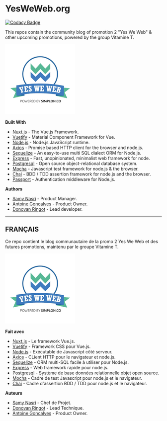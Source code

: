 # **YesWeWeb.org**

[![Codacy Badge](https://api.codacy.com/project/badge/Grade/6598145df9e245bc8b136be18204d2d4)](https://www.codacy.com/manual/yes-we-web/yesweweb.org?utm_source=github.com&utm_medium=referral&utm_content=yes-we-web/yesweweb.org&utm_campaign=Badge_Grade)

This repos contain the community blog of promotion 2 "Yes We Web" & other upcoming promotions, powered by the group Vitamine T.

![Yes We Web Logo](imagesREADME/yesweweb.png)

**Built With**

- [Nuxt.js](https://github.com/nuxt/nuxt.js) - The Vue.js Framework.
- [Vuetify](https://github.com/vuetifyjs/vuetify) - Material Component Framework for Vue.
- [Node.js](https://github.com/nodejs/node) - Node.js JavaScript runtime.
- [Axios](https://github.com/axios/axios) - Promise based HTTP client for the browser and node.js.
- [Sequelize](https://github.com/sequelize/sequelize) - An easy-to-use multi SQL dialect ORM for Node.js.
- [Express](https://github.com/expressjs/express) - Fast, unopinionated, minimalist web framework for node.
- [Postgresql](https://github.com/postgres/postgres) - Open source object-relational database system.
- [Mocha](https://github.com/mochajs/mocha) - Javascript test framework for node.js & the browser.
- [Chai](https://github.com/chaijs/chai) - BDD / TDD assertion framework for node.js and the browser.
- [Passport](https://github.com/jaredhanson/passport) - Authentication middleware for Node.js.

**Authors**

- [Samy Nasri](https://github.com/nasri2601) - Product Manager.
- [Antoine Goncalves](https://github.com/Antoine-Goncalves) - Product Owner.
- [Donovan Ringot](https://github.com/DRINGOT) - Lead developer.

---

## **FRANÇAIS**

Ce repo contient le blog communautaire de la promo 2 Yes We Web et des futures promotions, maintenu par le groupe Vitamine T.

![Logo Yes We Web](imagesREADME/yesweweb.png)

**Fait avec**

- [Nuxt.js](https://github.com/nuxt/nuxtjs.org) - Le framework Vue.js.
- [Vuetify](https://github.com/vuetifyjs/vuetify) - Framework CSS pour Vue.js.
- [Node.js](https://github.com/nodejs/node) - Exécutable de Javascript côté serveur.
- [Axios](https://github.com/axios/axios) - CLient HTTP pour le navigateur et node.js.
- [Sequelize](https://github.com/sequelize/sequelize) - ORM multi-SQL facile à utiliser pour Node.js.
- [Express](https://github.com/expressjs/express) - Web framework rapide pour node.js.
- [Postgresql](https://github.com/postgres/postgres) - Système de base données relationnelle objet open source.
- [Mocha](https://github.com/mochajs/mocha) - Cadre de test Javascript pour node.js et le navigateur.
- [Chai](https://github.com/chaijs/chai) - Cadre d'assertion BDD / TDD pour node.js et le navigateur.

**Auteurs**

- [Samy Nasri](https://github.com/nasri2601) - Chef de Projet.
- [Donovan Ringot](https://github.com/DRINGOT) - Lead Technique.
- [Antoine Goncalves](https://github.com/Antoine-Goncalves) - Product Owner.
